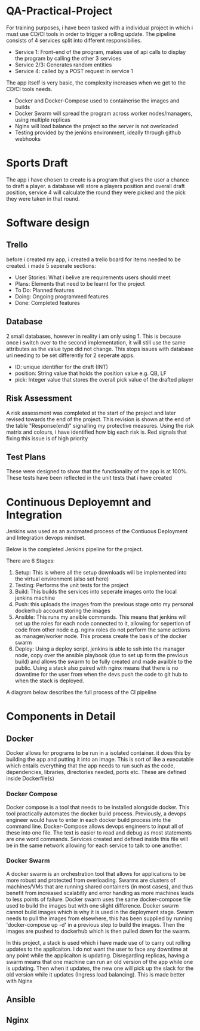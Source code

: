 # QA-Practical-Project

For training purposes, i have been tasked with a individual project in which i must use CD/CI tools in
order to trigger a rolling update. The pipeline consists of 4 services split into different responsibilies.

- Service 1: Front-end of the program, makes use of api calls to display the program by calling
the other 3 services
- Service 2/3: Generates random entities
- Service 4: called by a POST request in service 1

The app itself is very basic, the complexity increases when we get to the CD/CI tools needs.
- Docker and Docker-Compose used to containerise the images and builds
- Docker Swarm will spread the program across worker nodes/managers, using multiple replicas
- Nginx will load balance the project so the server is not overloaded
- Testing provided by the jenkins environment, ideally through github webhooks

# Sports Draft

The app i have chosen to create is a program that gives the user a chance to draft a player. a database 
will store a players position and overall draft position, service 4 will calculate the round they were
picked and the pick they were taken in that round.

# Software design

## Trello

before i created my app, i created a trello board for items needed to be created. i made 5 seperate
sections:

- User Stories: What i belive are requirements users should meet
- Plans: Elements that need to be learnt for the project
- To Do: Planned features
- Doing: Ongoing programmed features
- Done: Completed features

## Database

2 small databases, however in reality i am only using 1. This is because once i switch over to the 
second implementation, it will still use the same attributes as the value type did not change. This 
stops issues with database uri needing to be set differently for 2 seperate apps.

- ID: unique identifier for the draft (INT)
- position: String value that holds the position value e.g. QB, LF
- pick: Integer value that stores the overall pick value of the drafted player

## Risk Assessment

A risk assessment was completed at the start of the project and later revised towards the
end of the project.
This revision is shown at the end of the table "Response(end)" signalling my protective measures.
Using the risk matrix and colours, i have identified how big each risk is. Red signals that 
fixing this issue is of high priority

## Test Plans

These were designed to show that the functionality of the app is at 100%. These tests have been reflected in the unit tests that i have created

# Continuous Deployemnt and Integration

Jenkins was used as an automated process of the Contiuous Deployment and Integration devops mindset.

Below is the completed Jenkins pipeline for the project. 

There are 6 Stages:
1. Setup: This is where all the setup downloads will be implemented into the virtual environment (also set here)
2. Testing: Performs the unit tests for the project
3. Build: This builds the services into seperate images onto the local jenkins machine
4. Push: this uploads the images from the previous stage onto my personal dockerhub account storing the images
5. Ansible: This runs my ansible commands. This means that jenkins will set up the roles for each node connected to it, allowing for sepertion of code from other node e.g. nginx roles do not perform the same actions as manager/worker node. This process create the basis of the docker swarm
6. Deploy: Using a deploy script, jenkins is able to ssh into the manager node, copy over the ansible playbook (due to set up form the previous build) and allows the swarm to be fully created and made availble to the public. Using a stack also paired with nginx means that there is no downtime for the user from when the devs push the code to git hub to when the stack is deployed.

A diagram below describes the full process of the CI pipeline


# Components in Detail

## Docker

Docker allows for programs to be run in a isolated container. it does this by building the app and putting it into an image. This is sort of like a executable which entails everything that the app needs to run such as the code, dependencies, libraries, directories needed, ports etc. These are defined inside Dockerfile(s)

### Docker Compose

Docker compose is a tool that needs to be installed alongside docker. This tool practically automates the docker build process. Previously, a devops engineer would have to enter in each docker build process into the command line. Docker-Compose allows devops engineers to input all of these into one file. The text is easier to read and debug as most statements are one word commands. Services created and defined inside this file will be in the same network allowing for each service to talk to one another.

### Docker Swarm

A docker swarm is an orchestration tool that allows for applications to be more robust and protected from overloading. Swarms are clusters of machines/VMs that are running shared containers (in most cases), and thus benefit from increased scalabitly and error handing as more machines leads to less points of failure. Docker swarm uses the same docker-compose file used to build the images but with one slight difference. Docker swarm cannot build images which is why it is used in the deployment stage. Swarm needs to pull the images from elsewhere, this has been supplied by running 'docker-compose up -d' in a previous step to build the images. Then the images are pushed to dockerhub which is then pulled down for the swarm.

In this project, a stack is used which i have made use of to carry out rolling updates to the applicaiton. I do not want the user to face any downtime at any point while the applicaiton is updating. Disregarding replicas, having a swarm means that one machine can run an old version of the app while one is updating. Then when it updates, the new one will pick up the slack for the old version while it updates (Ingress load balancing). This is made better with Nginx
## Ansible

## Nginx









